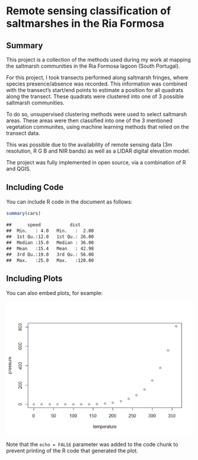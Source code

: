 Remote sensing classification of saltmarshes in the Ria Formosa
================

## Summary

This project is a collection of the methods used during my work at
mapping the saltmarsh communities in the Ria Formosa lagoon (South
Portugal).

For this project, I took transects performed along saltmarsh fringes,
where species presence/absence was recorded. This information was
combined with the transect’s start/end points to estimate a position for
all quadrats along the transect. These quadrats were clustered into one
of 3 possible saltmarsh communities.

To do so, unsupervised clustering methods were used to select saltmarsh
areas. These areas were then classified into one of the 3 mentioned
vegetation communites, using machine learning methods that relied on the
transect data.

This was possible due to the availability of remote sensing data (3m
resolution, R G B and NIR bands) as well as a LIDAR digital elevation
model.

The project was fully implemented in open source, via a combination of R
and QGIS.

## Including Code

You can include R code in the document as follows:

``` r
summary(cars)
```

    ##      speed           dist       
    ##  Min.   : 4.0   Min.   :  2.00  
    ##  1st Qu.:12.0   1st Qu.: 26.00  
    ##  Median :15.0   Median : 36.00  
    ##  Mean   :15.4   Mean   : 42.98  
    ##  3rd Qu.:19.0   3rd Qu.: 56.00  
    ##  Max.   :25.0   Max.   :120.00

## Including Plots

You can also embed plots, for example:

![](README_files/figure-gfm/pressure-1.png)<!-- -->

Note that the `echo = FALSE` parameter was added to the code chunk to
prevent printing of the R code that generated the plot.
